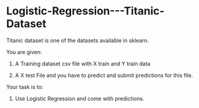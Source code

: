 # Logistic-Regression---Titanic-Dataset
Titanic dataset is one of the datasets available in sklearn.

You are given: 

  1. A Training dataset csv file with X train and Y train data 
  
  2. A X test File and you have to predict and submit predictions for this file.

Your task is to:
  
  1. Use Logistic Regression and come with predictions.
